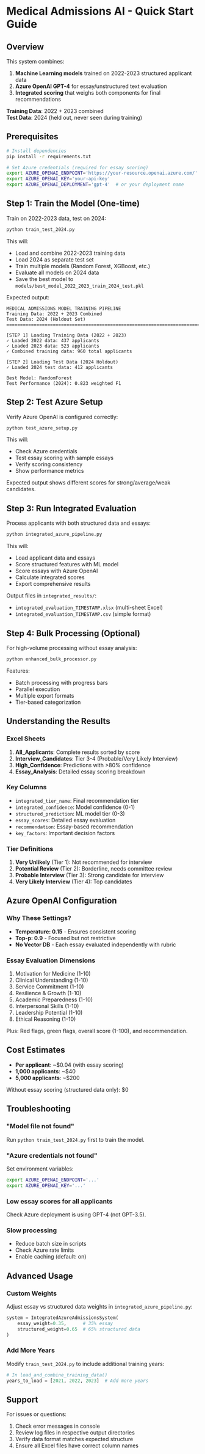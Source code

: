 # Medical Admissions AI - Quick Start Guide

## Overview

This system combines:
1. **Machine Learning models** trained on 2022-2023 structured applicant data
2. **Azure OpenAI GPT-4** for essay/unstructured text evaluation  
3. **Integrated scoring** that weighs both components for final recommendations

**Training Data**: 2022 + 2023 combined  
**Test Data**: 2024 (held out, never seen during training)

## Prerequisites

```bash
# Install dependencies
pip install -r requirements.txt

# Set Azure credentials (required for essay scoring)
export AZURE_OPENAI_ENDPOINT='https://your-resource.openai.azure.com/'
export AZURE_OPENAI_KEY='your-api-key'
export AZURE_OPENAI_DEPLOYMENT='gpt-4'  # or your deployment name
```

## Step 1: Train the Model (One-time)

Train on 2022-2023 data, test on 2024:

```bash
python train_test_2024.py
```

This will:
- Load and combine 2022-2023 training data
- Load 2024 as separate test set
- Train multiple models (Random Forest, XGBoost, etc.)
- Evaluate all models on 2024 data
- Save the best model to `models/best_model_2022_2023_train_2024_test.pkl`

Expected output:
```
MEDICAL ADMISSIONS MODEL TRAINING PIPELINE
Training Data: 2022 + 2023 Combined
Test Data: 2024 (Holdout Set)
================================================================================

[STEP 1] Loading Training Data (2022 + 2023)
✓ Loaded 2022 data: 437 applicants
✓ Loaded 2023 data: 523 applicants
✓ Combined training data: 960 total applicants

[STEP 2] Loading Test Data (2024 Holdout)
✓ Loaded 2024 test data: 412 applicants

Best Model: RandomForest
Test Performance (2024): 0.823 weighted F1
```

## Step 2: Test Azure Setup

Verify Azure OpenAI is configured correctly:

```bash
python test_azure_setup.py
```

This will:
- Check Azure credentials
- Test essay scoring with sample essays
- Verify scoring consistency
- Show performance metrics

Expected output shows different scores for strong/average/weak candidates.

## Step 3: Run Integrated Evaluation

Process applicants with both structured data and essays:

```bash
python integrated_azure_pipeline.py
```

This will:
- Load applicant data and essays
- Score structured features with ML model
- Score essays with Azure OpenAI
- Calculate integrated scores
- Export comprehensive results

Output files in `integrated_results/`:
- `integrated_evaluation_TIMESTAMP.xlsx` (multi-sheet Excel)
- `integrated_evaluation_TIMESTAMP.csv` (simple format)

## Step 4: Bulk Processing (Optional)

For high-volume processing without essay analysis:

```bash
python enhanced_bulk_processor.py
```

Features:
- Batch processing with progress bars
- Parallel execution
- Multiple export formats
- Tier-based categorization

## Understanding the Results

### Excel Sheets

1. **All_Applicants**: Complete results sorted by score
2. **Interview_Candidates**: Tier 3-4 (Probable/Very Likely Interview)
3. **High_Confidence**: Predictions with >80% confidence
4. **Essay_Analysis**: Detailed essay scoring breakdown

### Key Columns

- `integrated_tier_name`: Final recommendation tier
- `integrated_confidence`: Model confidence (0-1)
- `structured_prediction`: ML model tier (0-3)
- `essay_scores`: Detailed essay evaluation
- `recommendation`: Essay-based recommendation
- `key_factors`: Important decision factors

### Tier Definitions

1. **Very Unlikely** (Tier 1): Not recommended for interview
2. **Potential Review** (Tier 2): Borderline, needs committee review
3. **Probable Interview** (Tier 3): Strong candidate for interview
4. **Very Likely Interview** (Tier 4): Top candidates

## Azure OpenAI Configuration

### Why These Settings?

- **Temperature: 0.15** - Ensures consistent scoring
- **Top-p: 0.9** - Focused but not restrictive
- **No Vector DB** - Each essay evaluated independently with rubric

### Essay Evaluation Dimensions

1. Motivation for Medicine (1-10)
2. Clinical Understanding (1-10)
3. Service Commitment (1-10)
4. Resilience & Growth (1-10)
5. Academic Preparedness (1-10)
6. Interpersonal Skills (1-10)
7. Leadership Potential (1-10)
8. Ethical Reasoning (1-10)

Plus: Red flags, green flags, overall score (1-100), and recommendation.

## Cost Estimates

- **Per applicant**: ~$0.04 (with essay scoring)
- **1,000 applicants**: ~$40
- **5,000 applicants**: ~$200

Without essay scoring (structured data only): $0

## Troubleshooting

### "Model file not found"
Run `python train_test_2024.py` first to train the model.

### "Azure credentials not found"
Set environment variables:
```bash
export AZURE_OPENAI_ENDPOINT='...'
export AZURE_OPENAI_KEY='...'
```

### Low essay scores for all applicants
Check Azure deployment is using GPT-4 (not GPT-3.5).

### Slow processing
- Reduce batch size in scripts
- Check Azure rate limits
- Enable caching (default: on)

## Advanced Usage

### Custom Weights
Adjust essay vs structured data weights in `integrated_azure_pipeline.py`:
```python
system = IntegratedAzureAdmissionsSystem(
    essay_weight=0.35,      # 35% essay
    structured_weight=0.65  # 65% structured data
)
```

### Add More Years
Modify `train_test_2024.py` to include additional training years:
```python
# In load_and_combine_training_data()
years_to_load = [2021, 2022, 2023]  # Add more years
```

## Support

For issues or questions:
1. Check error messages in console
2. Review log files in respective output directories
3. Verify data format matches expected structure
4. Ensure all Excel files have correct column names